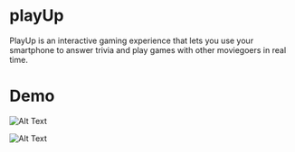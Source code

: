 # playUp

PlayUp is an interactive gaming experience that lets you use your smartphone to answer trivia and play games with other moviegoers in real time.

# Demo

![Alt Text](https://github.com/Gandhi89/playUp/blob/master/gifs/playUp-server(v2).gif)

![Alt Text](https://github.com/Gandhi89/playUp/blob/master/gifs/playUp-player(v2).gif)
